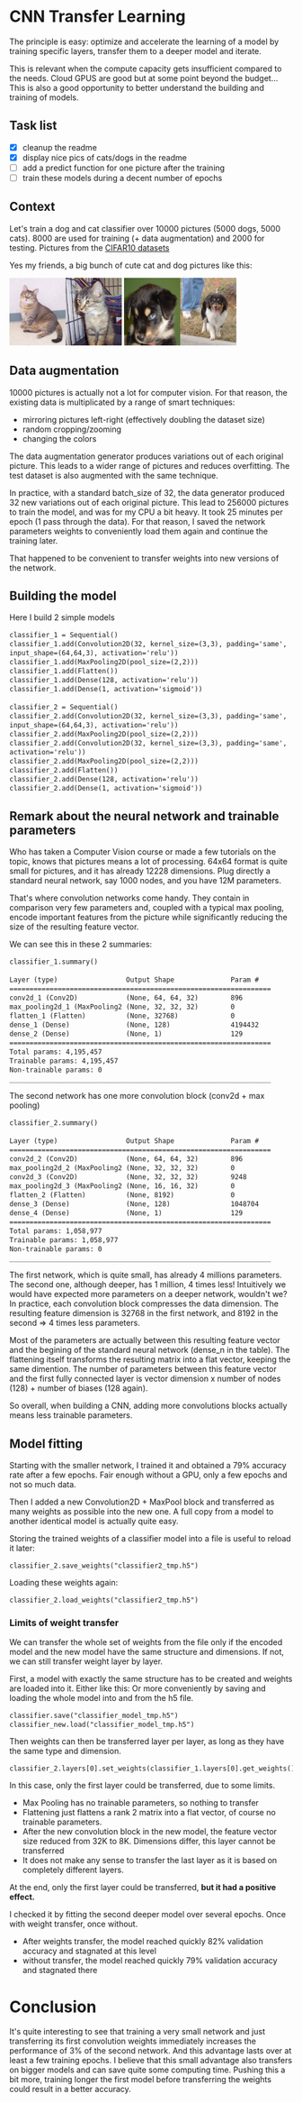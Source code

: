 # CNN Transfer Learning


The principle is easy: optimize and accelerate the learning of a model by training specific layers,
transfer them to a deeper model and iterate.

This is relevant when the compute capacity gets insufficient compared to the needs.
Cloud GPUS are good but at some point beyond the budget...
This is also a good opportunity to better understand the building and training of models.

## Task list
- [X] cleanup the readme
- [X] display nice pics of cats/dogs in the readme
- [ ] add a predict function for one picture after the training
- [ ] train these models during a decent number of epochs

## Context
Let's train a dog and cat classifier over 10000 pictures (5000 dogs, 5000 cats).
8000 are used for training (+ data augmentation) and 2000 for testing.
Pictures from the [CIFAR10 datasets](https://www.cs.toronto.edu/~kriz/cifar.html)

Yes my friends, a big bunch of cute cat and dog pictures like this:

<img src="dataset/training_set/cats/cat.998.jpg" width="100" height="120"><img src="dataset/training_set/cats/cat.2.jpg" width="100" height="120">
<img src="dataset/training_set/dogs/dog.998.jpg" width="100" height="120"><img src="dataset/training_set/dogs/dog.2.jpg" width="100" height="120">

## Data augmentation
10000 pictures is actually not a lot for computer vision. For that reason, the existing data is multiplicated by a range of smart techniques:
- mirroring pictures left-right (effectively doubling the dataset size)
- random cropping/zooming
- changing the colors

The data augmentation generator produces variations out of each original picture.
This leads to a wider range of pictures and reduces overfitting.
The test dataset is also augmented with the same technique.

In practice, with a standard batch_size of 32, the data generator produced 32 new variations out of each original picture.
This lead to 256000 pictures to train the model, and was for my CPU a bit heavy.
It took 25 minutes per epoch (1 pass through the data).
For that reason, I saved the network parameters weights to conveniently load them again and continue the training later.

That happened to be convenient to transfer weights into new versions of the network.

## Building the model
Here I build 2 simple models

    classifier_1 = Sequential()
    classifier_1.add(Convolution2D(32, kernel_size=(3,3), padding='same', input_shape=(64,64,3), activation='relu'))
    classifier_1.add(MaxPooling2D(pool_size=(2,2)))
    classifier_1.add(Flatten())
    classifier_1.add(Dense(128, activation='relu'))
    classifier_1.add(Dense(1, activation='sigmoid'))

    classifier_2 = Sequential()
    classifier_2.add(Convolution2D(32, kernel_size=(3,3), padding='same', input_shape=(64,64,3), activation='relu'))
    classifier_2.add(MaxPooling2D(pool_size=(2,2)))
    classifier_2.add(Convolution2D(32, kernel_size=(3,3), padding='same', activation='relu'))
    classifier_2.add(MaxPooling2D(pool_size=(2,2)))
    classifier_2.add(Flatten())
    classifier_2.add(Dense(128, activation='relu'))
    classifier_2.add(Dense(1, activation='sigmoid'))

## Remark about the neural network and trainable parameters    
Who has taken a Computer Vision course or made a few tutorials on the topic, knows that pictures means a lot of processing. 64x64 format is quite small for pictures, and it has already 12228 dimensions. Plug directly a standard neural network, say 1000 nodes, and you have 12M parameters.

That's where convolution networks come handy. They contain in comparison very few parameters and, coupled with a typical max pooling, encode important features from the picture while significantly reducing the size of the resulting feature vector.

We can see this in these 2 summaries:

    classifier_1.summary()

    Layer (type)                 Output Shape              Param #   
    =================================================================
    conv2d_1 (Conv2D)            (None, 64, 64, 32)        896       
    max_pooling2d_1 (MaxPooling2 (None, 32, 32, 32)        0         
    flatten_1 (Flatten)          (None, 32768)             0         
    dense_1 (Dense)              (None, 128)               4194432   
    dense_2 (Dense)              (None, 1)                 129       
    =================================================================
    Total params: 4,195,457
    Trainable params: 4,195,457
    Non-trainable params: 0
    _________________________________________________________________

The second network has one more convolution block (conv2d + max pooling)

    classifier_2.summary()

    Layer (type)                 Output Shape              Param #   
    =================================================================
    conv2d_2 (Conv2D)            (None, 64, 64, 32)        896       
    max_pooling2d_2 (MaxPooling2 (None, 32, 32, 32)        0         
    conv2d_3 (Conv2D)            (None, 32, 32, 32)        9248      
    max_pooling2d_3 (MaxPooling2 (None, 16, 16, 32)        0         
    flatten_2 (Flatten)          (None, 8192)              0         
    dense_3 (Dense)              (None, 128)               1048704   
    dense_4 (Dense)              (None, 1)                 129       
    =================================================================
    Total params: 1,058,977
    Trainable params: 1,058,977
    Non-trainable params: 0
    _________________________________________________________________


The first network, which is quite small, has already 4 millions parameters.
The second one, although deeper, has 1 million, 4 times less!
Intuitively we would have expected more parameters on a deeper network, wouldn't we?
In practice, each convolution block compresses the data dimension.
The resulting feature dimension is 32768 in the first network, and 8192 in the second => 4 times less parameters.

Most of the parameters are actually between this resulting feature vector and the begining of the standard neural network (dense_n in the table).
The flattening itself transforms the resulting matrix into a flat vector, keeping the same dimention.
The number of parameters between this feature vector and the first fully connected layer is vector dimension x number of nodes (128) + number of biases (128 again).

So overall, when building a CNN, adding more convolutions blocks actually means less trainable parameters.

## Model fitting
Starting with the smaller network, I trained it and obtained a 79% accuracy rate after a few epochs.
Fair enough without a GPU, only a few epochs and not so much data.

Then I added a new Convolution2D + MaxPool block and transferred as many weights as possible into the new one.
A full copy from a model to another identical model is actually quite easy.

Storing the trained weights of a classifier model into a file is useful to reload it later:

    classifier_2.save_weights("classifier2_tmp.h5")
    
Loading these weights again:

    classifier_2.load_weights("classifier2_tmp.h5")

### Limits of weight transfer
We can transfer the whole set of weights from the file only if the encoded model and the new model have the same structure and dimensions.
If not, we can still transfer weight layer by layer.

First, a model with exactly the same structure has to be created and weights are loaded into it.
Either like this:
Or more conveniently by saving and loading the whole model into and from the h5 file.

    classifier.save("classifier_model_tmp.h5")
    classifier_new.load("classifier_model_tmp.h5")

Then weights can then be transferred layer per layer, as long as they have the same type and dimension.

    classifier_2.layers[0].set_weights(classifier_1.layers[0].get_weights())

In this case, only the first layer could be transferred, due to some limits.
- Max Pooling has no trainable parameters, so nothing to transfer
- Flattening just flattens a rank 2 matrix into a flat vector, of course no trainable parameters.
- After the new convolution block in the new model, the feature vector size reduced from 32K to 8K. Dimensions differ, this layer cannot be transferred
- It does not make any sense to transfer the last layer as it is based on completely different layers.

At the end, only the first layer could be transferred, **but it had a positive effect.**

I checked it by fitting the second deeper model over several epochs.
Once with weight transfer, once without.
- After weights transfer, the model reached quickly 82% validation accuracy and stagnated at this level
- without transfer, the model reached quickly 79% validation accuracy and stagnated there

# Conclusion
It's quite interesting to see that training a very small network and just transferring its first convolution weights immediately increases the performance of 3% of the second network. And this advantage lasts over at least a few training epochs.
I believe that this small advantage also transfers on bigger models and can save quite some computing time.
Pushing this a bit more, training longer the first model before transferring the weights could result in a better accuracy.
